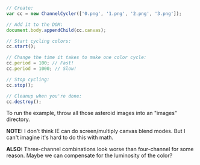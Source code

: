 ```js
// Create:
var cc = new ChannelCycler(['0.png', '1.png', '2.png', '3.png']);

// Add it to the DOM:
document.body.appendChild(cc.canvas);

// Start cycling colors:
cc.start();

// Change the time it takes to make one color cycle:
cc.period = 100; // Fast!
cc.period = 1000; // Slow!

// Stop cycling:
cc.stop();

// Cleanup when you're done:
cc.destroy();
```

To run the example, throw all those asteroid images into an "images" directory.

**NOTE:** I don't think IE can do screen/multiply canvas blend modes. But I can't imagine it's hard to do this with math.

**ALSO:** Three-channel combinations look worse than four-channel for some reason. Maybe we can compensate for the luminosity of the color?
